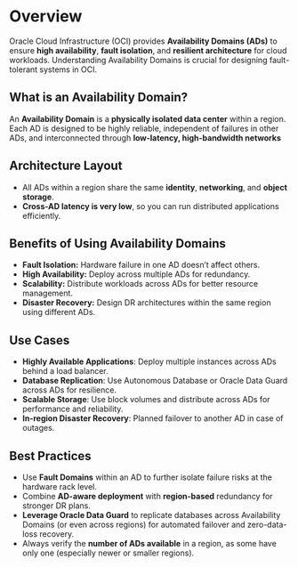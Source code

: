 # Overview
Oracle Cloud Infrastructure (OCI) provides **Availability Domains (ADs)** to ensure **high availability**, **fault isolation**, and **resilient architecture** for cloud workloads. Understanding Availability Domains is crucial for designing fault-tolerant systems in OCI.
## What is an Availability Domain?
An **Availability Domain** is a **physically isolated data center** within a region. Each AD is designed to be highly reliable, independent of failures in other ADs, and interconnected through **low-latency, high-bandwidth networks**
## Architecture Layout
- All ADs within a region share the same **identity**, **networking**, and **object storage**.
- **Cross-AD latency is very low**, so you can run distributed applications efficiently.
## Benefits of Using Availability Domains
- **Fault Isolation:** Hardware failure in one AD doesn’t affect others.
- **High Availability:** Deploy across multiple ADs for redundancy.
- **Scalability:** Distribute workloads across ADs for better resource management.
- **Disaster Recovery:** Design DR architectures within the same region using different ADs.
## Use Cases
- **Highly Available Applications**: Deploy multiple instances across ADs behind a load balancer.
- **Database Replication**: Use Autonomous Database or Oracle Data Guard across ADs for resilience.
- **Scalable Storage**: Use block volumes and distribute across ADs for performance and reliability.
- **In-region Disaster Recovery**: Planned failover to another AD in case of outages.
## Best Practices
- Use **Fault Domains** within an AD to further isolate failure risks at the hardware rack level.
- Combine **AD-aware deployment** with **region-based** redundancy for stronger DR plans.
- **Leverage Oracle Data Guard** to replicate databases across Availability Domains (or even across regions) for automated failover and zero-data-loss recovery.
- Always verify the **number of ADs available** in a region, as some have only one (especially newer or smaller regions).
